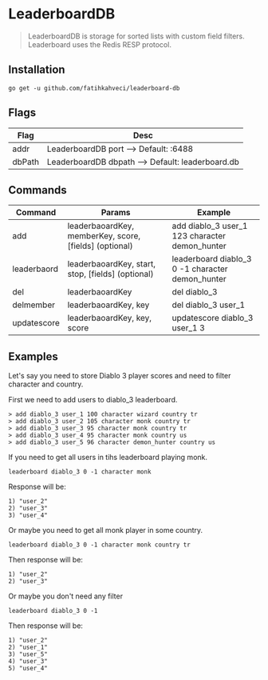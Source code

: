 # LeaderboardDB
> LeaderboardDB is storage for sorted lists with custom field filters. Leaderboard uses the Redis RESP protocol.

## Installation
```
go get -u github.com/fatihkahveci/leaderboard-db
```
## Flags

| Flag        | Desc           | 
| ------------- |-------------| 
| addr | LeaderboardDB port --> Default: :6488 | 
| dbPath | LeaderboardDB dbpath --> Default: leaderboard.db | 

## Commands 

| Command | Params | Example |
| ------ | ------ |----------- |
| add   | leaderbaoardKey, memberKey, score, [fields] (optional) | add diablo_3 user_1 123 character demon_hunter |
| leaderbaord | leaderbaoardKey, start, stop, [fields] (optional) | leaderboard diablo_3 0 -1 character demon_hunter |
| del    | leaderbaoardKey | del diablo_3 |
| delmember    | leaderbaoardKey, key | del diablo_3 user_1 |
| updatescore    | leaderbaoardKey, key, score | updatescore diablo_3 user_1 3 |

## Examples
Let's say you need to store Diablo 3 player scores and need to filter character and country.

First we need to add users to diablo_3 leaderboard.
```
> add diablo_3 user_1 100 character wizard country tr
> add diablo_3 user_2 105 character monk country tr
> add diablo_3 user_3 95 character monk country tr
> add diablo_3 user_4 95 character monk country us
> add diablo_3 user_5 96 character demon_hunter country us
```

If you need to get all users in tihs leaderboard playing monk.
```
leaderboard diablo_3 0 -1 character monk
```
Response will be:

```
1) "user_2"
2) "user_3"
3) "user_4"
```

Or maybe you need to get all monk player in some country.

```
leaderboard diablo_3 0 -1 character monk country tr
```

Then response will be:

```
1) "user_2"
2) "user_3"
```

Or maybe you don't need any filter

```
leaderboard diablo_3 0 -1
```

Then response will be:

```
1) "user_2"
2) "user_1"
3) "user_5"
4) "user_3"
5) "user_4"
```